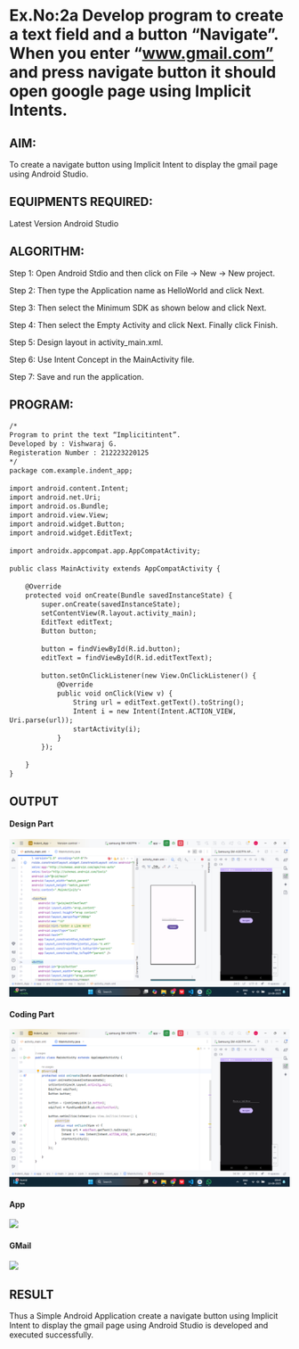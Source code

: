 # Ex.No:2a Develop program to create a text field and a button “Navigate”. When you enter “www.gmail.com” and press navigate button it should open google page using Implicit Intents.


## AIM:

To create a navigate button using Implicit Intent to display the gmail page using Android Studio.

## EQUIPMENTS REQUIRED:

Latest Version Android Studio

## ALGORITHM:

Step 1: Open Android Stdio and then click on File -> New -> New project.

Step 2: Then type the Application name as HelloWorld and click Next. 

Step 3: Then select the Minimum SDK as shown below and click Next.

Step 4: Then select the Empty Activity and click Next. Finally click Finish.

Step 5: Design layout in activity_main.xml.

Step 6: Use Intent Concept in the MainActivity file.

Step 7: Save and run the application.


## PROGRAM:
```
/*
Program to print the text “Implicitintent”.
Developed by : Vishwaraj G.
Registeration Number : 212223220125
*/
package com.example.indent_app;

import android.content.Intent;
import android.net.Uri;
import android.os.Bundle;
import android.view.View;
import android.widget.Button;
import android.widget.EditText;

import androidx.appcompat.app.AppCompatActivity;

public class MainActivity extends AppCompatActivity {

    @Override
    protected void onCreate(Bundle savedInstanceState) {
        super.onCreate(savedInstanceState);
        setContentView(R.layout.activity_main);
        EditText editText;
        Button button;

        button = findViewById(R.id.button);
        editText = findViewById(R.id.editTextText);

        button.setOnClickListener(new View.OnClickListener() {
            @Override
            public void onClick(View v) {
                String url = editText.getText().toString();
                Intent i = new Intent(Intent.ACTION_VIEW, Uri.parse(url));
                startActivity(i);
            }
        });

    }
}
```

## OUTPUT

#### Design Part
![alt text](<Output Images/Design_Part.png>)

#### Coding Part
![alt text](<Output Images/Coding_Part.png>)

#### App
<img src="ImplicitIntent-MAD/Output Images/App.jpg" height=400>

#### GMail
<img src="ImplicitIntent-MAD/Output Images/Gmail.jpg" height=400>

## RESULT
Thus a Simple Android Application create a navigate button using Implicit Intent to display the gmail page using Android Studio is developed and executed successfully.


